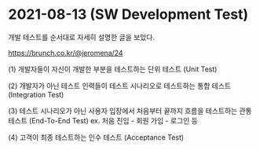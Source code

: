 # 2021-08-13 (SW Development Test)

개발 테스트를 순서대로 자세히 설명한 글을 보았다.

https://brunch.co.kr/@jeromena/24

(1) 개발자들이 자신이 개발한 부분을 테스트하는 단위 테스트 (Unit Test)

(2) 개발자가 아닌 테스트 인력들이 테스트 시나리오로 테스트하는 통합 테스트 (Integration Test)

(3) 테스트 시나리오가 아닌 사용자 입장에서 처음부터 끝까지 흐름을 테스트하는 관통 테스트 (End-To-End Test) ex. 처음 진입 - 회원 가입 - 로그인 등

(4) 고객이 최종 테스트하는 인수 테스트 (Acceptance Test)